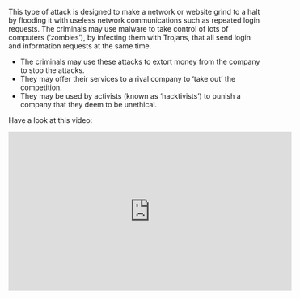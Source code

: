 This type of attack is designed to make a network or website grind to a halt by flooding it with useless network communications such as repeated login requests. 
The criminals may use malware to take control of lots of computers (‘zombies’), by infecting them with Trojans, that all send login and information requests at the same time.

- The criminals may use these attacks to extort money from the company to stop the attacks. 
- They may offer their services to a rival company to ‘take out’ the competition. 
- They may be used by activists (known as ‘hacktivists’) to punish a company that they deem to be unethical.

Have a look at this video:

<iframe width="560" height="315" src="https://www.youtube.com/embed/OhA9PAfkJ10" frameborder="0" allowfullscreen></iframe>
